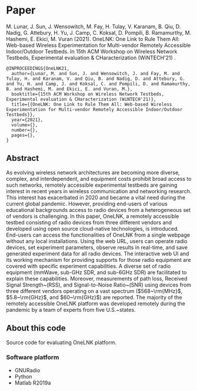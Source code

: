 # Paper 
M. Lunar, J. Sun, J. Wensowitch, M. Fay, H. Tulay, V. Karanam, B. Qiu, D. Nadig, G. Attebury, H. Yu, J. Camp, C. Koksal, D. Pompili, B. Ramamurthy, M. Hashemi, E. Ekici, M. Vuran (2021). OneLNK: One Link to Rule Them All: Web-based Wireless Experimentation for Multi-vendor Remotely Accessible Indoor/Outdoor Testbeds. In 15th ACM Workshop on Wireless Network Testbeds, Experimental evaluation & CHaracterization (WiNTECH'21) .



```
@INPROCEEDINGS{OneLNK21,
  author={Lunar, M. and Sun, J. and Wensowitch, J. and Fay, M. and Tulay, H. and Karanam, V. and Qiu, B. and Nadig, D. and Attebury, G. and Yu, H. and Camp, J. and Koksal, C. and Pompili, D. and Ramamurthy, B. and Hashemi, M. and Ekici, E. and Vuran, M.},
  booktitle={15th ACM Workshop on Wireless Network Testbeds, Experimental evaluation & CHaracterization (WiNTECH'21)}, 
  title={{OneLNK: One Link to Rule Them All: Web-based Wireless Experimentation for Multi-vendor Remotely Accessible Indoor/Outdoor Testbeds}}, 
  year={2021},
  volume={},
  number={},
  pages={},
}
```


## Abstract
As evolving wireless network architectures are becoming more diverse, complex, and interdependent, and equipment costs prohibit broad access to such networks, remotely accessible experimental testbeds are gaining interest in recent years in wireless communication and networking research. This interest has exacerbated in 2020 and became a vital need during the current global pandemic. However, providing end-users of various educational backgrounds access to radio devices from a heterogeneous set of vendors is challenging. In this paper, OneLNK, a remotely accessible testbed consisting of radio devices from three different vendors and developed using open source cloud-native technologies, is introduced. End-users can access the functionalities of OneLNK from a single webpage without any local installations. Using the web URL, users can operate radio devices, set experiment parameters, observe results in real-time, and save generated experiment data for all radio devices. The interactive web UI and its working mechanism for providing supports for those radio equipment are covered with specific experiment capabilities. A diverse set of radio equipment (mmWave, sub-GHz SDR, and sub-6GHz SDR) are facilitated to explain these capabilities. Moreover, measurements of path loss, Received Signal Strength~(RSS), and Signal-to-Noise Ratio~(SNR) using devices from three different vendors operating on a vast spectrum ($568~\rm{MHz}$, $5.8~\rm{GHz}$, and $60~\rm{GHz}$) are reported. The majority of the remotely accessible OneLNK platform was developed remotely during the pandemic by a team of experts from five U.S.~states. 
## About this code
Source code for evaluating OneLNK platform.


### Software platform
+ GNURadio
+ Python
+ Matlab R2019a 

